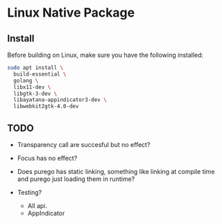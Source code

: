 # Linux Native Package

## Install

Before building on Linux, make sure you have the following installed:

```bash
sudo apt install \
  build-essential \
  golang \
  libx11-dev \
  libgtk-3-dev \
  libayatana-appindicator3-dev \
  libwebkit2gtk-4.0-dev
```

## TODO

- Transparency call are succesful but no effect?
- Focus has no effect?
- Does purego has static linking, something like linking at compile time and purego just loading them in runtime?

- Testing?
  - All api.
  - AppIndicator
